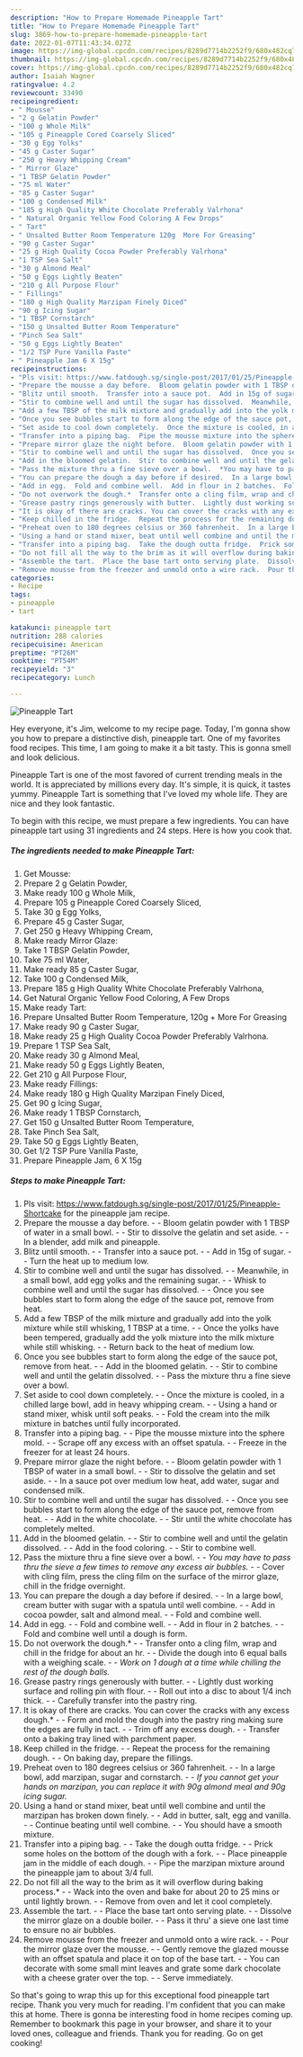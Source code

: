 ```yaml
---
description: "How to Prepare Homemade Pineapple Tart"
title: "How to Prepare Homemade Pineapple Tart"
slug: 3869-how-to-prepare-homemade-pineapple-tart
date: 2022-01-07T11:43:34.027Z
image: https://img-global.cpcdn.com/recipes/8289d7714b2252f9/680x482cq70/pineapple-tart-recipe-main-photo.jpg
thumbnail: https://img-global.cpcdn.com/recipes/8289d7714b2252f9/680x482cq70/pineapple-tart-recipe-main-photo.jpg
cover: https://img-global.cpcdn.com/recipes/8289d7714b2252f9/680x482cq70/pineapple-tart-recipe-main-photo.jpg
author: Isaiah Wagner
ratingvalue: 4.2
reviewcount: 33490
recipeingredient:
- " Mousse"
- "2 g Gelatin Powder"
- "100 g Whole Milk"
- "105 g Pineapple Cored Coarsely Sliced"
- "30 g Egg Yolks"
- "45 g Caster Sugar"
- "250 g Heavy Whipping Cream"
- " Mirror Glaze"
- "1 TBSP Gelatin Powder"
- "75 ml Water"
- "85 g Caster Sugar"
- "100 g Condensed Milk"
- "185 g High Quality White Chocolate Preferably Valrhona"
- " Natural Organic Yellow Food Coloring A Few Drops"
- " Tart"
- " Unsalted Butter Room Temperature 120g  More For Greasing"
- "90 g Caster Sugar"
- "25 g High Quality Cocoa Powder Preferably Valrhona"
- "1 TSP Sea Salt"
- "30 g Almond Meal"
- "50 g Eggs Lightly Beaten"
- "210 g All Purpose Flour"
- " Fillings"
- "180 g High Quality Marzipan Finely Diced"
- "90 g Icing Sugar"
- "1 TBSP Cornstarch"
- "150 g Unsalted Butter Room Temperature"
- "Pinch Sea Salt"
- "50 g Eggs Lightly Beaten"
- "1/2 TSP Pure Vanilla Paste"
- " Pineapple Jam 6 X 15g"
recipeinstructions:
- "Pls visit: https://www.fatdough.sg/single-post/2017/01/25/Pineapple-Shortcake for the pineapple jam recipe."
- "Prepare the mousse a day before.  Bloom gelatin powder with 1 TBSP of water in a small bowl.  Stir to dissolve the gelatin and set aside.  In a blender, add milk and pineapple."
- "Blitz until smooth.  Transfer into a sauce pot.  Add in 15g of sugar.  Turn the heat up to medium low."
- "Stir to combine well and until the sugar has dissolved.  Meanwhile, in a small bowl, add egg yolks and the remaining sugar.  Whisk to combine well and until the sugar has dissolved.  Once you see bubbles start to form along the edge of the sauce pot, remove from heat."
- "Add a few TBSP of the milk mixture and gradually add into the yolk mixture while still whisking, 1 TBSP at a time.  Once the yolks have been tempered, gradually add the yolk mixture into the milk mixture while still whisking.  Return back to the heat of medium low."
- "Once you see bubbles start to form along the edge of the sauce pot, remove from heat.  Add in the bloomed gelatin.  Stir to combine well and until the gelatin dissolved.  Pass the mixture thru a fine sieve over a bowl."
- "Set aside to cool down completely.  Once the mixture is cooled, in a chilled large bowl, add in heavy whipping cream.  Using a hand or stand mixer, whisk until soft peaks.  Fold the cream into the milk mixture in batches until fully incorporated."
- "Transfer into a piping bag.  Pipe the mousse mixture into the sphere mold.  Scrape off any excess with an offset spatula.  Freeze in the freezer for at least 24 hours."
- "Prepare mirror glaze the night before.  Bloom gelatin powder with 1 TBSP of water in a small bowl.  Stir to dissolve the gelatin and set aside.  In a sauce pot over medium low heat, add water, sugar and condensed milk."
- "Stir to combine well and until the sugar has dissolved.  Once you see bubbles start to form along the edge of the sauce pot, remove from heat.  Add in the white chocolate.  Stir until the white chocolate has completely melted."
- "Add in the bloomed gelatin.  Stir to combine well and until the gelatin dissolved.  Add in the food coloring.  Stir to combine well."
- "Pass the mixture thru a fine sieve over a bowl.  *You may have to pass thru the sieve a few times to remove any excess air bubbles.*  Cover with cling film, press the cling film on the surface of the mirror glaze, chill in the fridge overnight."
- "You can prepare the dough a day before if desired.  In a large bowl, cream butter with sugar with a spatula until well combine.  Add in cocoa powder, salt and almond meal.  Fold and combine well."
- "Add in egg.  Fold and combine well.  Add in flour in 2 batches.  Fold and combine well until a dough is form."
- "Do not overwork the dough.*  Transfer onto a cling film, wrap and chill in the fridge for about an hr.  Divide the dough into 6 equal balls with a weighing scale.  *Work on 1 dough at a time while chilling the rest of the dough balls.*"
- "Grease pastry rings generously with butter.  Lightly dust working surface and rolling pin with flour.  Roll out into a disc to about 1/4 inch thick.  Carefully transfer into the pastry ring."
- "It is okay of there are cracks. You can cover the cracks with any excess dough.*  Form and mold the dough into the pastry ring making sure the edges are fully in tact.  Trim off any excess dough.  Transfer onto a baking tray lined with parchment paper."
- "Keep chilled in the fridge.  Repeat the process for the remaining dough.  On baking day, prepare the fillings."
- "Preheat oven to 180 degrees celsius or 360 fahrenheit.  In a large bowl, add marzipan, sugar and cornstarch.  *If you cannot get your hands on marzipan, you can replace it with 90g almond meal and 90g icing sugar.*"
- "Using a hand or stand mixer, beat until well combine and until the marzipan has broken down finely.  Add in butter, salt, egg and vanilla.  Continue beating until well combine.  You should have a smooth mixture."
- "Transfer into a piping bag.  Take the dough outta fridge.  Prick some holes on the bottom of the dough with a fork.  Place pineapple jam in the middle of each dough.  Pipe the marzipan mixture around the pineapple jam to about 3/4 full."
- "Do not fill all the way to the brim as it will overflow during baking process.*  Wack into the oven and bake for about 20 to 25 mins or until lightly brown.  Remove from oven and let it cool completely."
- "Assemble the tart.  Place the base tart onto serving plate.  Dissolve the mirror glaze on a double boiler.  Pass it thru&#39; a sieve one last time to ensure no air bubbles."
- "Remove mousse from the freezer and unmold onto a wire rack.  Pour the mirror glaze over the mousse.  Gently remove the glazed mousse with an offset spatula and place it on top of the base tart.  You can decorate with some small mint leaves and grate some dark chocolate with a cheese grater over the top.  Serve immediately."
categories:
- Recipe
tags:
- pineapple
- tart

katakunci: pineapple tart 
nutrition: 288 calories
recipecuisine: American
preptime: "PT26M"
cooktime: "PT54M"
recipeyield: "3"
recipecategory: Lunch

---
```



![Pineapple Tart](https://img-global.cpcdn.com/recipes/8289d7714b2252f9/680x482cq70/pineapple-tart-recipe-main-photo.jpg)

Hey everyone, it's Jim, welcome to my recipe page. Today, I'm gonna show you how to prepare a distinctive dish, pineapple tart. One of my favorites food recipes. This time, I am going to make it a bit tasty. This is gonna smell and look delicious.



Pineapple Tart is one of the most favored of current trending meals in the world. It is appreciated by millions every day. It's simple, it is quick, it tastes yummy. Pineapple Tart is something that I've loved my whole life. They are nice and they look fantastic.


To begin with this recipe, we must prepare a few ingredients. You can have pineapple tart using 31 ingredients and 24 steps. Here is how you cook that.

<!--inarticleads1-->

##### The ingredients needed to make Pineapple Tart:

1. Get  Mousse:
1. Prepare 2 g Gelatin Powder,
1. Make ready 100 g Whole Milk,
1. Prepare 105 g Pineapple Cored Coarsely Sliced,
1. Take 30 g Egg Yolks,
1. Prepare 45 g Caster Sugar,
1. Get 250 g Heavy Whipping Cream,
1. Make ready  Mirror Glaze:
1. Take 1 TBSP Gelatin Powder,
1. Take 75 ml Water,
1. Make ready 85 g Caster Sugar,
1. Take 100 g Condensed Milk,
1. Prepare 185 g High Quality White Chocolate Preferably Valrhona,
1. Get  Natural Organic Yellow Food Coloring, A Few Drops
1. Make ready  Tart:
1. Prepare  Unsalted Butter Room Temperature, 120g + More For Greasing
1. Make ready 90 g Caster Sugar,
1. Make ready 25 g High Quality Cocoa Powder Preferably Valrhona.
1. Prepare 1 TSP Sea Salt,
1. Make ready 30 g Almond Meal,
1. Make ready 50 g Eggs Lightly Beaten,
1. Get 210 g All Purpose Flour,
1. Make ready  Fillings:
1. Make ready 180 g High Quality Marzipan Finely Diced,
1. Get 90 g Icing Sugar,
1. Make ready 1 TBSP Cornstarch,
1. Get 150 g Unsalted Butter Room Temperature,
1. Take Pinch Sea Salt,
1. Take 50 g Eggs Lightly Beaten,
1. Get 1/2 TSP Pure Vanilla Paste,
1. Prepare  Pineapple Jam, 6 X 15g




<!--inarticleads2-->

##### Steps to make Pineapple Tart:

1. Pls visit: https://www.fatdough.sg/single-post/2017/01/25/Pineapple-Shortcake for the pineapple jam recipe.
1. Prepare the mousse a day before. -  - Bloom gelatin powder with 1 TBSP of water in a small bowl. -  - Stir to dissolve the gelatin and set aside. -  - In a blender, add milk and pineapple.
1. Blitz until smooth. -  - Transfer into a sauce pot. -  - Add in 15g of sugar. -  - Turn the heat up to medium low.
1. Stir to combine well and until the sugar has dissolved. -  - Meanwhile, in a small bowl, add egg yolks and the remaining sugar. -  - Whisk to combine well and until the sugar has dissolved. -  - Once you see bubbles start to form along the edge of the sauce pot, remove from heat.
1. Add a few TBSP of the milk mixture and gradually add into the yolk mixture while still whisking, 1 TBSP at a time. -  - Once the yolks have been tempered, gradually add the yolk mixture into the milk mixture while still whisking. -  - Return back to the heat of medium low.
1. Once you see bubbles start to form along the edge of the sauce pot, remove from heat. -  - Add in the bloomed gelatin. -  - Stir to combine well and until the gelatin dissolved. -  - Pass the mixture thru a fine sieve over a bowl.
1. Set aside to cool down completely. -  - Once the mixture is cooled, in a chilled large bowl, add in heavy whipping cream. -  - Using a hand or stand mixer, whisk until soft peaks. -  - Fold the cream into the milk mixture in batches until fully incorporated.
1. Transfer into a piping bag. -  - Pipe the mousse mixture into the sphere mold. -  - Scrape off any excess with an offset spatula. -  - Freeze in the freezer for at least 24 hours.
1. Prepare mirror glaze the night before. -  - Bloom gelatin powder with 1 TBSP of water in a small bowl. -  - Stir to dissolve the gelatin and set aside. -  - In a sauce pot over medium low heat, add water, sugar and condensed milk.
1. Stir to combine well and until the sugar has dissolved. -  - Once you see bubbles start to form along the edge of the sauce pot, remove from heat. -  - Add in the white chocolate. -  - Stir until the white chocolate has completely melted.
1. Add in the bloomed gelatin. -  - Stir to combine well and until the gelatin dissolved. -  - Add in the food coloring. -  - Stir to combine well.
1. Pass the mixture thru a fine sieve over a bowl. -  - *You may have to pass thru the sieve a few times to remove any excess air bubbles.* -  - Cover with cling film, press the cling film on the surface of the mirror glaze, chill in the fridge overnight.
1. You can prepare the dough a day before if desired. -  - In a large bowl, cream butter with sugar with a spatula until well combine. -  - Add in cocoa powder, salt and almond meal. -  - Fold and combine well.
1. Add in egg. -  - Fold and combine well. -  - Add in flour in 2 batches. -  - Fold and combine well until a dough is form.
1. Do not overwork the dough.* -  - Transfer onto a cling film, wrap and chill in the fridge for about an hr. -  - Divide the dough into 6 equal balls with a weighing scale. -  - *Work on 1 dough at a time while chilling the rest of the dough balls.*
1. Grease pastry rings generously with butter. -  - Lightly dust working surface and rolling pin with flour. -  - Roll out into a disc to about 1/4 inch thick. -  - Carefully transfer into the pastry ring.
1. It is okay of there are cracks. You can cover the cracks with any excess dough.* -  - Form and mold the dough into the pastry ring making sure the edges are fully in tact. -  - Trim off any excess dough. -  - Transfer onto a baking tray lined with parchment paper.
1. Keep chilled in the fridge. -  - Repeat the process for the remaining dough. -  - On baking day, prepare the fillings.
1. Preheat oven to 180 degrees celsius or 360 fahrenheit. -  - In a large bowl, add marzipan, sugar and cornstarch. -  - *If you cannot get your hands on marzipan, you can replace it with 90g almond meal and 90g icing sugar.*
1. Using a hand or stand mixer, beat until well combine and until the marzipan has broken down finely. -  - Add in butter, salt, egg and vanilla. -  - Continue beating until well combine. -  - You should have a smooth mixture.
1. Transfer into a piping bag. -  - Take the dough outta fridge. -  - Prick some holes on the bottom of the dough with a fork. -  - Place pineapple jam in the middle of each dough. -  - Pipe the marzipan mixture around the pineapple jam to about 3/4 full.
1. Do not fill all the way to the brim as it will overflow during baking process.* -  - Wack into the oven and bake for about 20 to 25 mins or until lightly brown. -  - Remove from oven and let it cool completely.
1. Assemble the tart. -  - Place the base tart onto serving plate. -  - Dissolve the mirror glaze on a double boiler. -  - Pass it thru&#39; a sieve one last time to ensure no air bubbles.
1. Remove mousse from the freezer and unmold onto a wire rack. -  - Pour the mirror glaze over the mousse. -  - Gently remove the glazed mousse with an offset spatula and place it on top of the base tart. -  - You can decorate with some small mint leaves and grate some dark chocolate with a cheese grater over the top. -  - Serve immediately.




So that's going to wrap this up for this exceptional food pineapple tart recipe. Thank you very much for reading. I'm confident that you can make this at home. There is gonna be interesting food in home recipes coming up. Remember to bookmark this page in your browser, and share it to your loved ones, colleague and friends. Thank you for reading. Go on get cooking!
